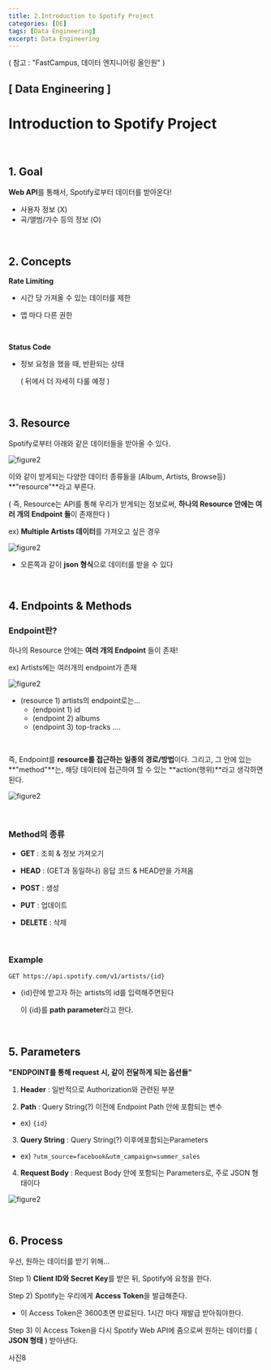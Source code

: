 ```yaml
---
title: 2.Introduction to Spotify Project
categories: [DE]
tags: [Data Engineering]
excerpt: Data Engineering
---
```


( 참고 : "FastCampus, 데이터 엔지니어링 올인원" )

## [ Data Engineering ]

# Introduction to Spotify Project

<br>

## 1. Goal

**Web API**를 통해서, Spotify로부터 데이터를 받아온다!

- 사용자 정보 (X)
- 곡/앨범/가수 등의 정보 (O)

<br>

## 2. Concepts

**Rate Limiting**

- 시간 당 가져올 수 있는 데이터를 제한

- 앱 마다 다른 권한

<br>

**Status Code**

- 정보 요청을 했을 때, 반환되는 상태

  ( 뒤에서 더 자세히 다룰 예정 )

<br>

## 3. Resource

Spotify로부터 아래와 같은 데이터들을 받아올 수 있다.

![figure2](/assets/img/DE/de3.png)

이와 같이 받게되는 다양한 데이터 종류들을 (Album, Artists, Browse등) **"resource"**라고 부른다.

( 즉, Resource는 API를 통해 우리가 받게되는 정보로써, **하나의 Resource 안에는 여러 개의 Endpoint 들**이 존재한다 )

ex) **Multiple Artists 데이터**를 가져오고 싶은 경우

![figure2](/assets/img/DE/de4.png)

- 오른쪽과 같이 **json 형식**으로 데이터를 받을 수 있다

<br>

## 4. Endpoints & Methods

### Endpoint란?

하나의 Resource 안에는 **여러 개의 Endpoint** 들이 존재!

ex) Artists에는 여러개의 endpoint가 존재

![figure2](/assets/img/DE/de5.png)

- (resource 1) artists의 endpoint로는...
  - (endpoint 1) id
  - (endpoint 2) albums
  - (endpoint 3) top-tracks ....

<br>

즉, Endpoint를 **resource를 접근하는 일종의 경로/방법**이다. 그리고, 그 안에 있는 **"method"**는, 해당 데이터에 접근하여 할 수 있는 **action(행위)**라고 생각하면 된다.

![figure2](/assets/img/DE/de6.png)

<br>

### Method의 종류

- **GET** : 조회 & 정보 가져오기

- **HEAD** : (GET과 동일하나) 응답 코드 & HEAD만을 가져옴

- **POST** : 생성

- **PUT** : 업데이트

- **DELETE** : 삭제

<br>

### Example

```
GET https://api.spotify.com/v1/artists/{id}
```

- {id}란에 받고자 하는 artists의 id를 입력해주면된다

  이 {id}를 **path parameter**라고 한다.

<br>

## 5. Parameters

**"ENDPOINT를 통해 request 시, 같이 전달하게 되는 옵션들"**

1. **Header** : 일반적으로 Authorization와 관련된 부분

2. **Path** : Query String(?) 이전에 Endpoint Path 안에 포함되는 변수

- ex) `{id}`

3. **Query String** : Query String(?)  이후에포함되는Parameters

- ex) `?utm_source=facebook&utm_campaign=summer_sales`

4. **Request Body** : Request Body 안에 포함되는 Parameters로, 주로 JSON 형태이다

![figure2](/assets/img/DE/de7.png)

<br>

## 6. Process

우선, 원하는 데이터를 받기 위해...

Step 1) **Client ID와 Secret Key**를 받은 뒤, Spotify에 요청을 한다.

Step 2) Spotify는 우리에게 **Access Token**을 발급해준다.

- 이 Access Token은 3600초면 만료된다. 1시간 마다 재발급 받아줘야한다.

Step 3) 이 Access Token을 다시 Spotify Web API에 줌으로써 원하는 데이터를 ( **JSON 형태** ) 받아낸다.

사진8